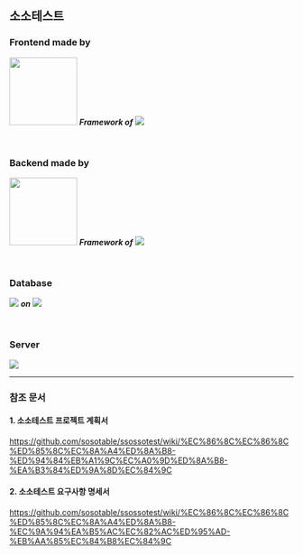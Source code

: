 ## 소소테스트 

### Frontend made by

<img src="https://img.shields.io/badge/Quasar-1976D2?style=for-the-badge&logo=Quasar&logoColor=white" style="width:120px;">  ***Framework of***  <img src="https://img.shields.io/badge/Vue.js-4FC08D?style=for-the-badge&logo=Vue.js&logoColor=white">

<br>

### Backend made by

<img src="https://img.shields.io/badge/Express-FFCF00?style=for-the-badge&logo=Express&logoColor=white" style="width:120px;">  ***Framework of***  <img src="https://img.shields.io/badge/Node.js-339933?style=for-the-badge&logo=Node.js&logoColor=white">

<br>

### Database

<img src="https://img.shields.io/badge/MySQL-4479A1?style=for-the-badge&logo=MySQL&logoColor=white"> **_on_** <img src="https://img.shields.io/badge/Amazon%20RDS-527FFF?style=for-the-badge&logo=Amazon%20RDS&logoColor=white">

<br>

### Server

<img src="https://img.shields.io/badge/Amazon%20EC2-FF9900?style=for-the-badge&logo=Amazon%20EC2&logoColor=white">

---

### 참조 문서
#### 1. 소소테스트 프로젝트 계획서
https://github.com/sosotable/ssossotest/wiki/%EC%86%8C%EC%86%8C%ED%85%8C%EC%8A%A4%ED%8A%B8-%ED%94%84%EB%A1%9C%EC%A0%9D%ED%8A%B8-%EA%B3%84%ED%9A%8D%EC%84%9C

#### 2. 소소테스트 요구사항 명세서
https://github.com/sosotable/ssossotest/wiki/%EC%86%8C%EC%86%8C%ED%85%8C%EC%8A%A4%ED%8A%B8-%EC%9A%94%EA%B5%AC%EC%82%AC%ED%95%AD-%EB%AA%85%EC%84%B8%EC%84%9C
